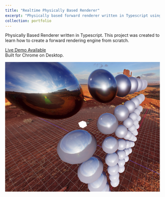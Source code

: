 ```yaml
---
title: "Realtime Physically Based Renderer"
excerpt: "Physically based forward renderer written in Typescript using Webgl2.<br/><img src='/images/rendering/a-0.jpg'>"
collection: portfolio
---
```


Physically Based Renderer written in Typescript. This project was created to learn how to create a forward rendering engine from scratch.

[Live Demo Available](https://iwanttoeatyo.github.io/ts-pbr-renderer/index.html)  
Built for Chrome on Desktop.

[<img src="/images/rendering/a-0.jpg" alt="Typescript PBR Renderer Demoimage">](https://iwanttoeatyo.github.io/ts-pbr-renderer/index.html)
